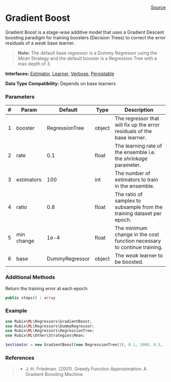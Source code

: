 <span style="float:right;"><a href="https://github.com/RubixML/RubixML/blob/master/src/Regressors/GradientBoost.php">Source</a></span>

# Gradient Boost
Gradient Boost is a stage-wise additive model that uses a Gradient Descent boosting paradigm for training  boosters (Decision Trees) to correct the error residuals of a *weak* base learner.

> **Note:** The default base regressor is a Dummy Regressor using the *Mean* Strategy and the default booster is a Regression Tree with a max depth of 3.

**Interfaces:** [Estimator](../estimator.md), [Learner](../learner.md), [Verbose](../verbose.md), [Persistable](../persistable.md)

**Data Type Compatibility:** Depends on base learners

### Parameters
| # | Param | Default | Type | Description |
|---|---|---|---|---|
| 1 | booster | RegressionTree | object | The regressor that will fix up the error residuals of the base learner. |
| 2 | rate | 0.1 | float | The learning rate of the ensemble i.e. the *shrinkage* parameter. |
| 3 | estimators | 100 | int | The number of estimators to train in the ensemble. |
| 4 | ratio | 0.8 | float | The ratio of samples to subsample from the training dataset per epoch. |
| 5 | min change | 1e-4 | float | The minimum change in the cost function necessary to continue training. |
| 6 | base | DummyRegressor | object | The *weak* learner to be boosted. |

### Additional Methods
Return the training error at each epoch:
```php
public steps() : array
```

### Example
```php
use Rubix\ML\Regressors\GradientBoost;
use Rubix\ML\Regressors\DummyRegressor;
use Rubix\ML\Regressors\RegressionTree;
use Rubix\ML\Other\Strategies\Mean;

$estimator = new GradientBoost(new RegressionTree(3), 0.1, 1000, 0.5, 1e-4, new DummyRegressor(new Mean()));
```

### References
>- J. H. Friedman. (2001). Greedy Function Approximation: A Gradient Boosting Machine.